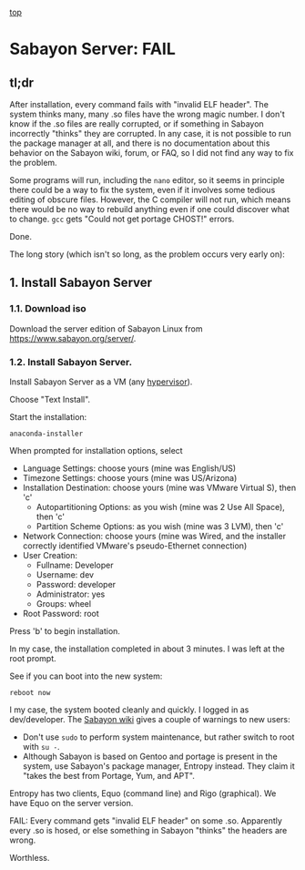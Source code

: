 [top](../README.md)

# Sabayon Server: FAIL

## tl;dr

After installation, every command fails with "invalid ELF header". The system thinks many, many .so files have the wrong magic number. I don't know if the .so files are really corrupted, or if something in Sabayon incorrectly "thinks" they are corrupted. In any case, it is not possible to run the package manager at all, and there is no documentation about this behavior on the Sabayon wiki, forum, or FAQ, so I did not find any way to fix the problem. 

Some programs will run, including the ```nano``` editor, so it seems in principle there could be a way to fix the system, even if it involves some tedious editing of obscure files. However, the C compiler will not run, which means there would be no way to rebuild anything even if one could discover what to change. ```gcc``` gets "Could not get portage CHOST!" errors.

Done.

The long story (which isn't so long, as the problem occurs very early on):

## 1. Install Sabayon Server

### 1.1. Download iso

Download the server edition of Sabayon Linux from <a href="https://www.sabayon.org/server/">https://www.sabayon.org/server/</a>.

### 1.2. Install Sabayon Server.

Install Sabayon Server as a VM (any [hypervisor](hypervisor.md)). 

Choose "Text Install".

Start the installation:

```shell
anaconda-installer
```

When prompted for installation options, select 

- Language Settings: choose yours (mine was English/US)
- Timezone Settings: choose yours (mine was US/Arizona)
- Installation Destination: choose yours (mine was VMware Virtual S), then 'c'
  - Autopartitioning Options: as you wish (mine was 2 Use All Space), then 'c'
  - Partition Scheme Options: as you wish (mine was 3 LVM), then 'c'
- Network Connection: choose yours (mine was Wired, and the installer correctly identified VMware's pseudo-Ethernet connection)
- User Creation: 
  - Fullname: Developer
  - Username: dev
  - Password: developer
  - Administrator: yes
  - Groups: wheel
- Root Password: root

Press 'b' to begin installation.

In my case, the installation completed in about 3 minutes. I was left at the root prompt. 

See if you can boot into the new system:

```
reboot now
```

I my case, the system booted cleanly and quickly. I logged in as dev/developer. The [Sabayon wiki](https://wiki.sabayon.org/index.php?title=En:Entropy) gives a couple of warnings to new users: 

- Don't use ```sudo``` to perform system maintenance, but rather switch to root with ```su -```. 
- Although Sabayon is based on Gentoo and portage is present in the system, use Sabayon's package manager, Entropy instead. They claim it "takes the best from Portage, Yum, and APT".

Entropy has two clients, Equo (command line) and Rigo (graphical). We have Equo on the server version.

FAIL: Every command gets "invalid ELF header" on some .so. Apparently every .so is hosed, or else something in Sabayon "thinks" the headers are wrong.

Worthless.
